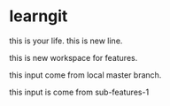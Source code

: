 # learngit

this is your life.
this is new line.

this is new workspace for features.


this input come from local master branch.

this input is come from sub-features-1

